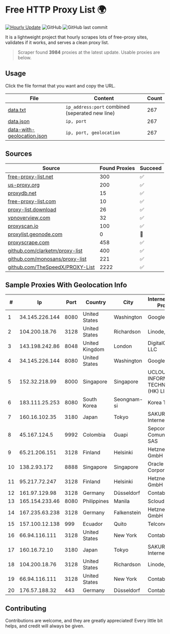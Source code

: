 
# Free HTTP Proxy List 🌍

[![Hourly Update](https://github.com/mertguvencli/http-proxy-list/actions/workflows/main.yml/badge.svg?branch=main)](https://github.com/mertguvencli/http-proxy-list/actions/workflows/main.yml)
![GitHub](https://img.shields.io/github/license/mertguvencli/http-proxy-list)
![GitHub last commit](https://img.shields.io/github/last-commit/mertguvencli/http-proxy-list)

It is a lightweight project that hourly scrapes lots of free-proxy sites, validates if it works, and serves a clean proxy list.


> Scraper found **3984** proxies at the latest update. Usable proxies are below.

## Usage

Click the file format that you want and copy the URL.


|File|Content|Count|
|----|-------|-----|
|[data.txt](https://raw.githubusercontent.com/mertguvencli/http-proxy-list/main/proxy-list/data.txt)|`ip_address:port` combined (seperated new line)|267|
|[data.json](https://raw.githubusercontent.com/mertguvencli/http-proxy-list/main/proxy-list/data.json)|`ip, port`|267|
|[data-with-geolocation.json](https://raw.githubusercontent.com/mertguvencli/http-proxy-list/main/proxy-list/data-with-geolocation.json)|`ip, port, geolocation`|267|

## Sources

|Source|Found Proxies|Succeed|
|------|-------------|-------|
|[free-proxy-list.net](https://free-proxy-list.net)|300|✅|
|[us-proxy.org](https://www.us-proxy.org)|200|✅|
|[proxydb.net](http://proxydb.net)|15|✅|
|[free-proxy-list.com](https://free-proxy-list.com/?page=&port=&type%5B%5D=http&type%5B%5D=https&up_time=0&search=Search)|10|✅|
|[proxy-list.download](https://www.proxy-list.download/HTTP)|26|✅|
|[vpnoverview.com](https://vpnoverview.com/privacy/anonymous-browsing/free-proxy-servers)|32|✅|
|[proxyscan.io](https://www.proxyscan.io)|100|✅|
|[proxylist.geonode.com](https://proxylist.geonode.com/api/proxy-list?limit=300&page=1&sort_by=lastChecked&sort_type=desc&protocols=http,https)|0|🚫|
|[proxyscrape.com](https://api.proxyscrape.com/v2/?request=displayproxies&protocol=http&timeout=10000&country=all&ssl=all&anonymity=all)|458|✅|
|[github.com/clarketm/proxy-list](https://raw.githubusercontent.com/clarketm/proxy-list/master/proxy-list-raw.txt)|400|✅|
|[github.com/monosans/proxy-list](https://raw.githubusercontent.com/monosans/proxy-list/main/proxies/http.txt)|221|✅|
|[github.com/TheSpeedX/PROXY-List](https://raw.githubusercontent.com/TheSpeedX/PROXY-List/master/http.txt)|2222|✅|


## Sample Proxies With Geolocation Info

|#|Ip|Port|Country|City|Internet Service Provider|
|-|--|----|-------|----|-------------------------|
|1|34.145.226.144|8080|United States|Washington|Google LLC|
|2|104.200.18.76|3128|United States|Richardson|Linode, LLC|
|3|143.198.242.86|8048|United Kingdom|London|DigitalOcean, LLC|
|4|34.145.226.144|8080|United States|Washington|Google LLC|
|5|152.32.218.99|8000|Singapore|Singapore|UCLOUD INFORMATION TECHNOLOGY (HK) LIMITED|
|6|183.111.25.253|8080|South Korea|Seongnam-si|Korea Telecom|
|7|160.16.102.35|3180|Japan|Tokyo|SAKURA Internet Inc.|
|8|45.167.124.5|9992|Colombia|Guapi|Sepcom Comunicaciones SAS|
|9|65.21.206.151|3128|Finland|Helsinki|Hetzner Online GmbH|
|10|138.2.93.172|8888|Singapore|Singapore|Oracle Corporation|
|11|95.217.72.247|3128|Finland|Helsinki|Hetzner Online GmbH|
|12|161.97.129.98|3128|Germany|Düsseldorf|Contabo GmbH|
|13|165.154.233.46|8080|Philippines|Manila|Scloud Pte Ltd|
|14|167.235.63.238|3128|Germany|Falkenstein|Hetzner Online GmbH|
|15|157.100.12.138|999|Ecuador|Quito|Telconet S.A|
|16|66.94.116.111|3128|United States|New York|Contabo Inc.|
|17|160.16.72.10|3180|Japan|Tokyo|SAKURA Internet Inc.|
|18|104.200.18.76|3128|United States|Richardson|Linode, LLC|
|19|66.94.116.111|3128|United States|New York|Contabo Inc.|
|20|176.57.188.32|443|Germany|Düsseldorf|Contabo GmbH|



## Contributing

Contributions are welcome, and they are greatly appreciated! Every
little bit helps, and credit will always be given.


